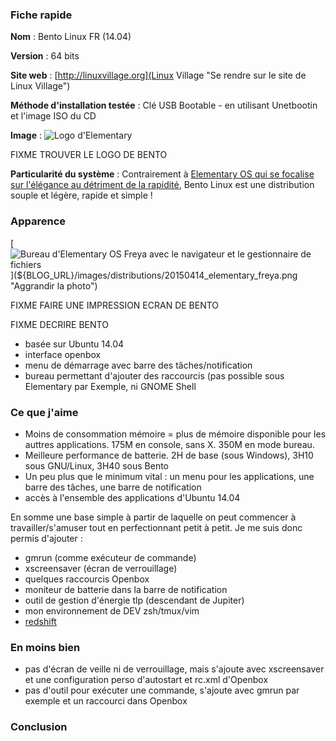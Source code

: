 ### Fiche rapide

**Nom** : Bento Linux FR (14.04)

**Version** : 64 bits

**Site web** : [http://linuxvillage.org](Linux Village "Se rendre sur le site de Linux Village")

**Méthode d'installation testée** : Clé USB Bootable - en utilisant Unetbootin et l'image ISO du CD

**Image** : ![Logo d'Elementary](${BLOG_URL}/images/logos/elementary.png "Logo d'Elementary")

FIXME TROUVER LE LOGO DE BENTO

**Particularité du système** : Contrairement à [Elementary OS qui se focalise sur l'élégance au détriment de la rapidité](${BLOG_URL}/${POSTDIR_NAME}/se_elementary_os_luna_0_3.html "Lire l'article d'Elementary OS"), Bento Linux est une distribution souple et légère, rapide et simple !

### Apparence

[![Bureau d'Elementary OS Freya avec le navigateur et le gestionnaire de fichiers](${BLOG_URL}/images/distributions/20150414_elementary_freya-490.png)](${BLOG_URL}/images/distributions/20150414_elementary_freya.png "Aggrandir la photo")

FIXME FAIRE UNE IMPRESSION ECRAN DE BENTO

FIXME DECRIRE BENTO

  * basée sur Ubuntu 14.04
  * interface openbox
  * menu de démarrage avec barre des tâches/notification
  * bureau permettant d'ajouter des raccourcis (pas possible sous Elementary par Exemple, ni GNOME Shell

### Ce que j'aime

  * Moins de consommation mémoire = plus de mémoire disponible pour les auttres applications. 175M en console, sans X. 350M en mode bureau.
  * Meilleure performance de batterie. 2H de base (sous Windows), 3H10 sous GNU/Linux, 3H40 sous Bento
  * Un peu plus que le minimum vital : un menu pour les applications, une barre des tâches, une barre de notification
  * accès à l'ensemble des applications d'Ubuntu 14.04

En somme une base simple à partir de laquelle on peut commencer à travailler/s'amuser tout en perfectionnant petit à petit. Je me suis donc permis d'ajouter : 

  * gmrun (comme exécuteur de commande)
  * xscreensaver (écran de verrouillage)
  * quelques raccourcis Openbox
  * moniteur de batterie dans la barre de notification
  * outil de gestion d'énergie tlp (descendant de Jupiter)
  * mon environnement de DEV zsh/tmux/vim
  * [redshift](${BLOG_URL}/${POSTDIR_NAME}/contraste_du_bureau_avec_redshift.html "Lire l'article de Redshift sur ce blog")

### En moins bien

  * pas d'écran de veille ni de verrouillage, mais s'ajoute avec xscreensaver et une configuration perso d'autostart et rc.xml d'Openbox
  * pas d'outil pour exécuter une commande, s'ajoute avec gmrun par exemple et un raccourci dans Openbox

### Conclusion



